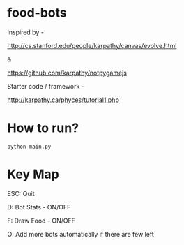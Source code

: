 # food-bots

Inspired by -

http://cs.stanford.edu/people/karpathy/canvas/evolve.html

&

https://github.com/karpathy/notpygamejs

Starter code / framework - 

http://karpathy.ca/phyces/tutorial1.php


# How to run?
```
python main.py
```

# Key Map

ESC: Quit

D: Bot Stats - ON/OFF

F: Draw Food - ON/OFF

O: Add more bots automatically if there are few left
